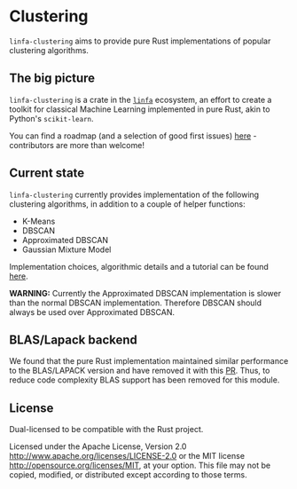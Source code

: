 # Clustering

`linfa-clustering` aims to provide pure Rust implementations of popular clustering algorithms.

## The big picture

`linfa-clustering` is a crate in the [`linfa`](https://crates.io/crates/linfa) ecosystem, an effort to create a toolkit for classical Machine Learning implemented in pure Rust, akin to Python's `scikit-learn`.

You can find a roadmap (and a selection of good first issues)
[here](https://github.com/rust-ml/linfa/issues) - contributors are more than welcome!

## Current state

`linfa-clustering` currently provides implementation of the following clustering algorithms, in addition to a couple of helper functions: 
- K-Means
- DBSCAN
- Approximated DBSCAN
- Gaussian Mixture Model


Implementation choices, algorithmic details and a tutorial can be found 
[here](https://docs.rs/linfa-clustering).

**WARNING:** Currently the Approximated DBSCAN implementation is slower than the normal DBSCAN implementation. Therefore DBSCAN should always be used over Approximated DBSCAN.

## BLAS/Lapack backend
We found that the pure Rust implementation maintained similar performance to the BLAS/LAPACK version and have removed it with this [PR](https://github.com/rust-ml/linfa/pull/257). Thus, to reduce code complexity BLAS support has been removed for this module.

## License
Dual-licensed to be compatible with the Rust project.

Licensed under the Apache License, Version 2.0 http://www.apache.org/licenses/LICENSE-2.0 or the MIT license http://opensource.org/licenses/MIT, at your option. This file may not be copied, modified, or distributed except according to those terms.
